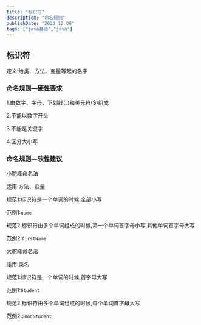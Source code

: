 ```yaml
---
title: "标识符"
description: "命名规则"
publishDate: "2023 12 08"
tags: ["java基础","java"]
---
```


## 标识符
定义:给类、方法、变量等起的名字

### 命名规则—硬性要求
1.由数字、字母、下划线(_)和美元符($)组成

2.不能以数字开头

3.不能是关键字

4.区分大小写

### 命名规则—软性建议
小驼峰命名法

适用:方法、变量

规范1:标识符是一个单词的时候,全部小写

范例1:`name`

规范2:标识符由多个单词组成的时候,第一个单词首字母小写,其他单词首字母大写

范例2:`firstName`

大驼峰命名法

适用:类名

规范1:标识符是一个单词的时候,首字母大写

范例1:`Student`

规范2:标识符由多个单词组成的时候,每个单词首字母大写

范例2:`GoodStudent`